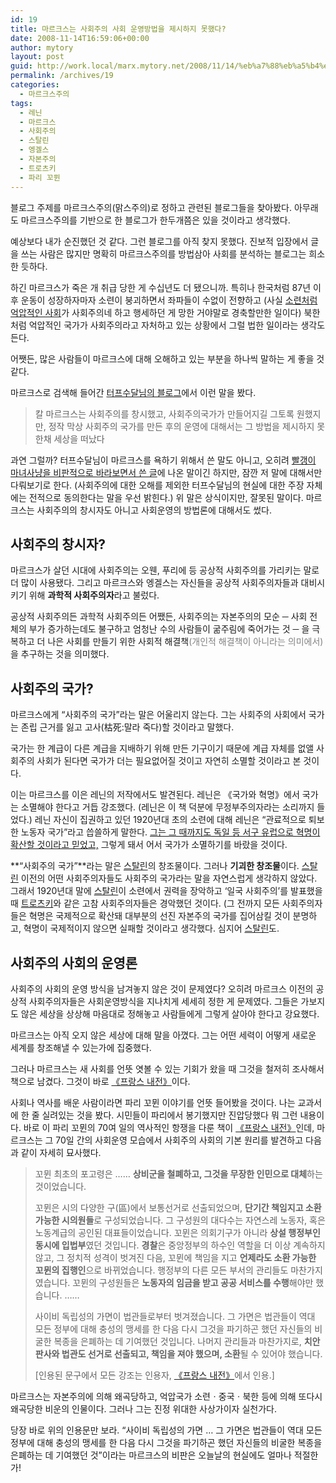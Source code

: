 ```yaml
---
id: 19
title: 마르크스는 사회주의 사회 운영방법을 제시하지 못했다?
date: 2008-11-14T16:59:06+00:00
author: mytory
layout: post
guid: http://work.local/marx.mytory.net/2008/11/14/%eb%a7%88%eb%a5%b4%ed%81%ac%ec%8a%a4%eb%8a%94-%ec%82%ac%ed%9a%8c%ec%a3%bc%ec%9d%98-%ec%82%ac%ed%9a%8c-%ec%9a%b4%ec%98%81%eb%b0%a9%eb%b2%95%ec%9d%84-%ec%a0%9c%ec%8b%9c%ed%95%98%ec%a7%80-%eb%aa%bb/
permalink: /archives/19
categories:
  - 마르크스주의
tags:
  - 레닌
  - 마르크스
  - 사회주의
  - 스탈린
  - 엥겔스
  - 자본주의
  - 트로츠키
  - 파리 꼬뮌
---
```

블로그 주제를 마르크스주의(맑스주의)로 정하고 관련된 블로그들을 찾아봤다. 아무래도 마르크스주의를 기반으로 한 블로그가 한두개쯤은 있을 것이라고 생각했다.

예상보다 내가 순진했던 것 같다. 그런 블로그를 아직 찾지 못했다. 진보적 입장에서 글을 쓰는 사람은 많지만 명확히 마르크스주의를 방법삼아 사회를 분석하는 블로그는 희소한 듯하다.

하긴 마르크스가 죽은 개 취급 당한 게 수십년도 더 됐으니까. 특히나 한국처럼 87년 이후 운동이 성장하자마자 소련이 붕괴하면서 좌파들이 수없이 전향하고 (사실 <a href="http://resistcandle.com/0_view.php?urn=urn%3Anewsml%3Acounterfire.or.kr%3A20070320T222920%2B0900%3Ac36-capitapALussr%3A1U" target="_blank" title="[옛 소련과 사회주의]로 이동">소련처럼 억압적인 사회</a>가 사회주의네 하고 행세하던 게 망한 거야말로 경축할만한 일이다) 북한처럼 억압적인 국가가 사회주의라고 자처하고 있는 상황에서 그럴 법한 일이라는 생각도 든다.

어쨋든, 많은 사람들이 마르크스에 대해 오해하고 있는 부분을 하나씩 말하는 게 좋을 것 같다.

마르크스로 검색해 들어간 <a href="http://pscsudal.tistory.com/123" target="_blank" title="[수달의 Something else?!의 해당 글]로 이동">터프수달님의 블로그</a>에서 이런 말을 봤다.

> 칼 마르크스는 사회주의를 창시했고, 사회주의국가가 만들어지길 그토록 원했지만, 정작 막상 사회주의 국가를 만든 후의 운영에 대해서는 그 방법을 제시하지 못한채 세상을 떠났다

과연 그럴까? 터프수달님이 마르크스를 욕하기 위해서 쓴 말도 아니고, 오히려 <a href="http://pscsudal.tistory.com/123" target="_blank">빨갱이 마녀사냥을 비판적으로 바라보면서 쓴 글</a>에 나온 말이긴 하지만, 잠깐 저 말에 대해서만 다뤄보기로 한다. (사회주의에 대한 오해를 제외한 터프수달님의 현실에 대한 주장 자체에는 전적으로 동의한다는 말을 우선 밝힌다.) 위 말은 상식이지만, 잘못된 말이다. 마르크스는 사회주의의 창시자도 아니고 사회운영의 방법론에 대해서도 썼다.

## 사회주의 창시자?

마르크스가 살던 시대에 사회주의는 오웬, 푸리에 등 공상적 사회주의를 가리키는 말로 더 많이 사용됐다. 그리고 마르크스와 엥겔스는 자신들을 공상적 사회주의자들과 대비시키기 위해 **과학적 사회주의자**라고 불렀다.

공상적 사회주의든 과학적 사회주의든 어쨌든, 사회주의는 자본주의의 모순 ─ 사회 전체의 부가 증가하는데도 불구하고 엄청난 수의 사람들이 굶주림에 죽어가는 것 ─ 을 극복하고 더 나은 사회를 만들기 위한 사회적 해결책<font color="gray">(개인적 해결책이 아니라는 의미에서)</font>을 추구하는 것을 의미했다.

## 사회주의 국가?

마르크스에게 “사회주의 국가”라는 말은 어울리지 않는다. 그는 사회주의 사회에서 국가는 존립 근거를 잃고 고사(枯死:말라 죽다)할 것이라고 말했다.

국가는 한 계급이 다른 계급을 지배하기 위해 만든 기구이기 때문에 계급 자체를 없앨 사회주의 사회가 된다면 국가가 더는 필요없어질 것이고 자연히 소멸할 것이라고 본 것이다.

이는 마르크스를 이은 레닌의 저작에서도 발견된다. 레닌은 《국가와 혁명》에서 국가는 소멸해야 한다고 거듭 강조했다. (레닌은 이 책 덕분에 무정부주의자라는 소리까지 들었다.) 레닌 자신이 집권하고 있던 1920년대 초의 소련에 대해 레닌은 “관료적으로 퇴보한 노동자 국가”라고 씁쓸하게 말한다. <a href="http://www.resistcandle.com/0_view.php?urn=urn%3Anewsml%3Acounterfire.or.kr%3A20070612T221746%2B0900%3Ac48-RSSR%3A1U" title="[러시아 혁명은 왜 실패했는가?]로 이동" target="_blank">그는 그 때까지도 독일 등 서구 유럽으로 혁명이 확산할 것이라고 믿었고,</a> 그렇게 돼서 어서 국가가 소멸하기를 바랐을 것이다. 

**“사회주의 국가”**라는 말은 <a href="http://www.resistcandle.com/0_view.php?urn=urn%3Anewsml%3Acounterfire.or.kr%3A20070612T222248%2B0900%3Ac48-marxismStaline%3A1U" title="[스탈린주의의 성격]으로 이동" target="_blank">스탈린</a>의 창조물이다. 그러나 **기괴한 창조물**이다. <a href="http://www.resistcandle.com/0_view.php?urn=urn%3Anewsml%3Acounterfire.or.kr%3A20070612T222248%2B0900%3Ac48-marxismStaline%3A1U" title="[스탈린주의의 성격]으로 이동" target="_blank">스탈린</a> 이전의 어떤 사회주의자들도 사회주의 국가라는 말을 자연스럽게 생각하지 않았다. 그래서 1920년대 말에 <a href="http://www.resistcandle.com/0_view.php?urn=urn%3Anewsml%3Acounterfire.or.kr%3A20070612T222248%2B0900%3Ac48-marxismStaline%3A1U" title="[스탈린주의의 성격]으로 이동" target="_blank">스탈린</a>이 소련에서 권력을 장악하고 ‘일국 사회주의’를 발표했을 때 <a href="http://www.resistcandle.com/0_view.php?urn=urn%3Anewsml%3Acounterfire.or.kr%3A20040907T000000%2B0900%3Aw13.0-254" title="[트로츠키는 누구였는가?]로 이동" target="_blank">트로츠키</a>와 같은 고참 사회주의자들은 경악했던 것이다. (그 전까지 모든 사회주의자들은 혁명은 국제적으로 확산돼 대부분의 선진 자본주의 국가를 집어삼킬 것이 분명하고, 혁명이 국제적이지 않으면 실패할 것이라고 생각했다. 심지어 <a href="http://www.resistcandle.com/0_view.php?urn=urn%3Anewsml%3Acounterfire.or.kr%3A20070612T222248%2B0900%3Ac48-marxismStaline%3A1U" title="[스탈린주의의 성격]으로 이동" target="_blank">스탈린</a>도.

## 사회주의 사회의 운영론

사회주의 사회의 운영 방식을 남겨놓지 않은 것이 문제였다? 오히려 마르크스 이전의 공상적 사회주의자들은 사회운영방식을 지나치게 세세히 정한 게 문제였다. 그들은 가보지도 않은 세상을 상상해 마음대로 정해놓고 사람들에게 그렇게 살아야 한다고 강요했다.

마르크스는 아직 오지 않은 세상에 대해 말을 아꼈다. 그는 어떤 세력이 어떻게 새로운 세계를 창조해낼 수 있는가에 집중했다.

그러나 마르크스는 새 사회를 언뜻 엿볼 수 있는 기회가 왔을 때 그것을 철저히 조사해서 책으로 남겼다. 그것이 바로 <a href="http://www.yes24.com/Goods/FTGoodsView.aspx?goodsNo=350982&CategoryNumber=001001010007" title="[Yes24의 프랑스 내전 항목]으로 이동" target="_blank">《프랑스 내전》</a>이다.

사회나 역사를 배운 사람이라면 파리 꼬뮌 이야기를 언뜻 들어봤을 것이다. 나는 교과서에 한 줄 실려있는 것을 봤다. 시민들이 파리에서 봉기했지만 진압당했다 뭐 그런 내용이다. 바로 이 파리 꼬뮌의 70여 일의 역사적인 항쟁을 다룬 책이 <a href="http://www.yes24.com/Goods/FTGoodsView.aspx?goodsNo=350982&CategoryNumber=001001010007" title="[Yes24의 프랑스 내전 항목]으로 이동" target="_blank">《프랑스 내전》</a>인데, 마르크스는 그 70일 간의 사회운영 모습에서 사회주의 사회의 기본 원리를 발견하고 다음과 같이 자세히 묘사했다.

> 꼬뮌 최초의 포고령은 …… **상비군을 철폐하고, 그것을 무장한 인민으로 대체**하는 것이었습니다.
> 
> 꼬뮌은 시의 다양한 구(區)에서 보통선거로 선출되었으며, **단기간 책임지고 소환 가능한 시의원들**로 구성되었습니다. 그 구성원의 대다수는 자연스레 노동자, 혹은 노동계급의 공인된 대표들이었습니다. 꼬뮌은 의회기구가 아니라 **상설 행정부인 동시에 입법부**였던 것입니다. **경찰**은 중앙정부의 하수인 역할을 더 이상 계속하지 않고, 그 정치적 성격이 벗겨진 다음, 꼬뮌에 책임을 지고 **언제라도 소환 가능한 꼬뮌의 집행인**으로 바뀌었습니다. 행정부의 다른 모든 부서의 관리들도 마찬가지였습니다. 꼬뮌의 구성원들은 **노동자의 임금을 받고 공공 서비스를 수행**해야만 했습니다. ……
> 
> 사이비 독립성의 가면이 법관들로부터 벗겨졌습니다. 그 가면은 법관들이 역대 모든 정부에 대해 충성의 맹세를 한 다음 다시 그것을 파기하곤 했던 자신들의 비굴한 복종을 은폐하는 데 기여했던 것입니다. 나머지 관리들과 마찬가지로, **치안판사와 법관도 선거로 선출되고, 책임을 져야 했으며, 소환**될 수 있어야 했습니다.
> 
> <p class="link">
>   [인용된 문구에서 모든 강조는 인용자, <a href="http://www.yes24.com/Goods/FTGoodsView.aspx?goodsNo=350982&CategoryNumber=001001010007" title="[Yes24의 프랑스 내전 항목]으로 이동" target="_blank">《프랑스 내전》</a>에서 인용.]
> </p>

마르크스는 자본주의에 의해 왜곡당하고, 억압국가 소련ㆍ중국ㆍ북한 등에 의해 또다시 왜곡당한 비운의 인물이다. 그러나 그는 진정 위대한 사상가이자 실천가다. 

당장 바로 위의 인용문만 보라. “사이비 독립성의 가면 … 그 가면은 법관들이 역대 모든 정부에 대해 충성의 맹세를 한 다음 다시 그것을 파기하곤 했던 자신들의 비굴한 복종을 은폐하는 데 기여했던 것”이라는 마르크스의 비판은 오늘날의 현실에도 얼마나 적절한가!
